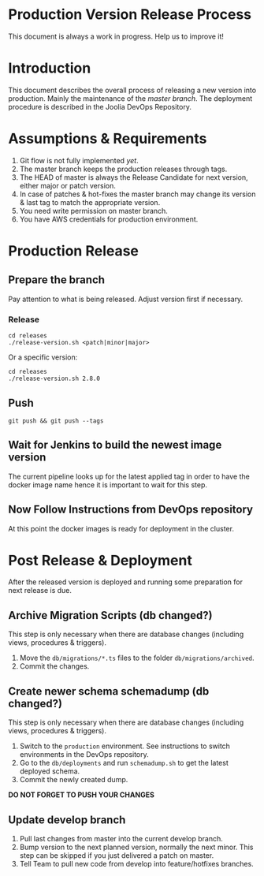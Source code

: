 # Production Version Release Process

This document is always a work in progress. Help us to improve it!

# Introduction

This document describes the overall process of releasing a new version into production. Mainly the maintenance 
of the _master branch_. The deployment procedure is described in the Joolia DevOps Repository.

# Assumptions & Requirements

1. Git flow is not fully implemented _yet_.
2. The master branch keeps the production releases through tags.
3. The HEAD of master is always the Release Candidate for next version, either major or patch version.
4. In case of patches & hot-fixes the master branch may change its version & last tag to match the appropriate version.
5. You need write permission on master branch.
6. You have AWS credentials for production environment.

# Production Release

## Prepare the branch

Pay attention to what is being released. Adjust version first if necessary.

### Release
    
    cd releases
    ./release-version.sh <patch|minor|major>

Or a specific version:

    cd releases
    ./release-version.sh 2.8.0 

## Push

	git push && git push --tags

## Wait for Jenkins to build the newest image version

The current pipeline looks up for the latest applied tag in order to have
the docker image name hence it is important to wait for this step.

## Now Follow Instructions from DevOps repository

At this point the docker images is ready for deployment in the cluster.

# Post Release & Deployment

After the released version is deployed and running some preparation for
next release is due.

## Archive Migration Scripts (db changed?)

This step is only necessary when there are database changes (including views, procedures & triggers).

1. Move the `db/migrations/*.ts` files to the folder `db/migrations/archived`.
2. Commit the changes.

## Create newer schema schemadump (db changed?)

This step is only necessary when there are database changes (including views, procedures & triggers).

1. Switch to the `production` environment. See instructions to switch environments in the DevOps repository.
2. Go to the `db/deployments` and run `schemadump.sh` to get the latest deployed schema.
3. Commit the newly created dump.

__DO NOT FORGET TO PUSH YOUR CHANGES__

## Update develop branch

1. Pull last changes from master into the current develop branch. 
2. Bump version to the next planned version, normally the next minor. This step can be skipped if you just delivered a patch on master.
3. Tell Team to pull new code from develop into feature/hotfixes branches.
